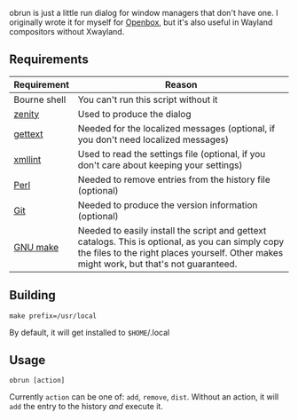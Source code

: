 obrun is just a little run dialog for window managers that don't have one.  I originally wrote it for myself for [Openbox](http://openbox.org/), but it's also useful in Wayland compositors without Xwayland.

## Requirements

[gettext]: https://www.gnu.org/software/gettext/
[Git]: https://git-scm.com/
[GNU Make]: https://www.gnu.org/software/make/
[Perl]: https://www.perl.org/
[xmllint]: http://xmlsoft.org/
[zenity]: https://wiki.gnome.org/Projects/Zenity

Requirement  | Reason
-------------|-----------------------------------------------------------------
Bourne shell | You can't run this script without it
[zenity]     | Used to produce the dialog
[gettext]    | Needed for the localized messages (optional, if you don't need localized messages)
[xmllint]    | Used to read the settings file (optional, if you don't care about keeping your settings)
[Perl]       | Needed to remove entries from the history file (optional)
[Git]        | Needed to produce the version information (optional)
[GNU make]   | Needed to easily install the script and gettext catalogs.  This is optional, as you can simply copy the files to the right places yourself. Other makes might work, but that's not guaranteed.

## Building

`make prefix=/usr/local`

By default, it will get installed to `$HOME`/.local

## Usage

`obrun [action]`

Currently `action` can be one of: `add`, `remove`, `dist`.  Without an action, it will `add` the entry to the history *and* execute it.
